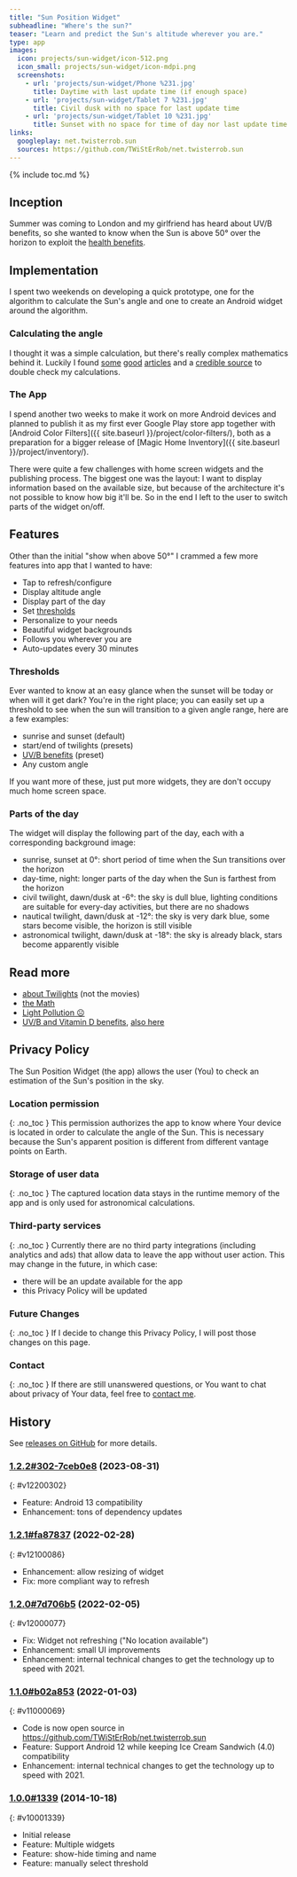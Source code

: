 ```yaml
---
title: "Sun Position Widget"
subheadline: "Where's the sun?"
teaser: "Learn and predict the Sun's altitude wherever you are."
type: app
images:
  icon: projects/sun-widget/icon-512.png
  icon_small: projects/sun-widget/icon-mdpi.png
  screenshots:
    - url: 'projects/sun-widget/Phone %231.jpg'
      title: Daytime with last update time (if enough space)
    - url: 'projects/sun-widget/Tablet 7 %231.jpg'
      title: Civil dusk with no space for last update time
    - url: 'projects/sun-widget/Tablet 10 %231.jpg'
      title: Sunset with no space for time of day nor last update time
links:
  googleplay: net.twisterrob.sun
  sources: https://github.com/TWiStErRob/net.twisterrob.sun
---
```


{% include toc.md %}


## Inception
Summer was coming to London and my girlfriend has heard about UV/B benefits, so she wanted to know when the Sun is above 50° over the horizon to exploit the [health benefits](#read-more).


## Implementation
I spent two weekends on developing a quick prototype, one for the algorithm to calculate the Sun's angle and one to create an Android widget around the algorithm.


### Calculating the angle
I thought it was a simple calculation, but there's really complex mathematics behind it. Luckily I found [some](http://www.susdesign.com/sunangle/) [good](http://www.pveducation.org/pvcdrom/properties-of-sunlight/elevation-angle) [articles](https://en.wikipedia.org/wiki/Solar_zenith_angle) and a [credible source](http://aa.usno.navy.mil/data/docs/AltAz.php) to double check my calculations.


### The App
I spend another two weeks to make it work on more Android devices and planned to publish it as my first ever Google Play store app together with [Android Color Filters]({{ site.baseurl }}/project/color-filters/), both as a preparation for a bigger release of [Magic Home Inventory]({{ site.baseurl }}/project/inventory/).

There were quite a few challenges with home screen widgets and the publishing process. The biggest one was the layout: I want to display information based on the available size, but because of the architecture it's not possible to know how big it'll be. So in the end I left to the user to switch parts of the widget on/off.


## Features
Other than the initial "show when above 50°" I crammed a few more features into app that I wanted to have:

 * Tap to refresh/configure
 * Display altitude angle
 * Display part of the day
 * Set [thresholds](#thresholds)
 * Personalize to your needs
 * Beautiful widget backgrounds
 * Follows you wherever you are
 * Auto-updates every 30 minutes


### Thresholds
Ever wanted to know at an easy glance when the sunset will be today or when will it get dark? You're in the right place; you can easily set up a threshold to see when the sun will transition to a given angle range, here are a few examples:

 * sunrise and sunset (default)
 * start/end of twilights (presets)
 * [UV/B benefits](#read-more) (preset)
 * Any custom angle

If you want more of these, just put more widgets, they are don't occupy much home screen space.


### Parts of the day
The widget will display the following part of the day, each with a corresponding background image:

 * sunrise, sunset at 0°: short period of time when the Sun transitions over the horizon
 * day-time, night: longer parts of the day when the Sun is farthest from the horizon
 * civil twilight, dawn/dusk at -6°: the sky is dull blue, lighting conditions are suitable for every-day activities, but there are no shadows
 * nautical twilight, dawn/dusk at -12°: the sky is very dark blue, some stars become visible, the horizon is still visible
 * astronomical twilight, dawn/dusk at -18°: the sky is already black, stars become apparently visible


## Read more
 * [about Twilights](http://en.wikipedia.org/wiki/Twilight) (not the movies)
 * [the Math](#calculating-the-angle)
 * [Light Pollution ☹](http://www.mensjournal.com/magazine/where-did-all-the-stars-go-20131115?page=2)
 * [UV/B and Vitamin D benefits](http://articles.mercola.com/sites/articles/archive/2012/09/29/sun-exposure-vitamin-d-production-benefits.aspx), [also here](http://articles.mercola.com/sites/articles/archive/2012/03/26/maximizing-vitamin-d-exposure.aspx)

## Privacy Policy

The Sun Position Widget (the app) allows the user (You) to check an estimation of the Sun's position in the sky.

### Location permission
{: .no_toc }
This permission authorizes the app to know where Your device is located in order to calculate the angle of the Sun. This is necessary because the Sun's apparent position is different from different vantage points on Earth.

### Storage of user data
{: .no_toc }
The captured location data stays in the runtime memory of the app and is only used for astronomical calculations.

### Third-party services
{: .no_toc }
Currently there are no third party integrations (including analytics and ads) that allow data to leave the app without user action.
This may change in the future, in which case:

* there will be an update available for the app
* this Privacy Policy will be updated

### Future Changes
{: .no_toc }
If I decide to change this Privacy Policy, I will post those changes on this page.

### Contact
{: .no_toc }
If there are still unanswered questions, or You want to chat about privacy of Your data, feel free to [contact&nbsp;me]({{site.baseurl}}/contact).

## History
See [releases on GitHub](https://github.com/TWiStErRob/net.twisterrob.sun/releases) for more details.

### [1.2.2#302-7ceb0e8](https://github.com/TWiStErRob/net.twisterrob.sun/releases/tag/v1.2.2) (2023-08-31)
{: #v12200302}
 * Feature: Android 13 compatibility
 * Enhancement: tons of dependency updates

### [1.2.1#fa87837](https://github.com/TWiStErRob/net.twisterrob.sun/releases/tag/v1.2.1) (2022-02-28)
{: #v12100086}
 * Enhancement: allow resizing of widget
 * Fix: more compliant way to refresh

### [1.2.0#7d706b5](https://github.com/TWiStErRob/net.twisterrob.sun/releases/tag/v1.2.0) (2022-02-05)
{: #v12000077}
 * Fix: Widget not refreshing ("No location available")
 * Enhancement: small UI improvements
 * Enhancement: internal technical changes to get the technology up to speed with 2021.

### [1.1.0#b02a853](https://github.com/TWiStErRob/net.twisterrob.sun/releases/tag/v1.1.0) (2022-01-03)
{: #v11000069}
 * Code is now open source in https://github.com/TWiStErRob/net.twisterrob.sun
 * Feature: Support Android 12 while keeping Ice Cream Sandwich (4.0) compatibility
 * Enhancement: internal technical changes to get the technology up to speed with 2021.

### [1.0.0#1339](https://github.com/TWiStErRob/net.twisterrob.sun/releases/tag/v1.0.0) (2014-10-18)
{: #v10001339}
 * Initial release
 * Feature: Multiple widgets
 * Feature: show-hide timing and name
 * Feature: manually select threshold
